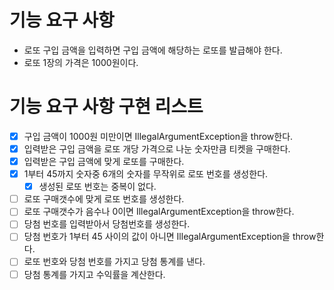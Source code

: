 # 기능 요구 사항

* 로또 구입 금액을 입력하면 구입 금액에 해당하는 로또를 발급해야 한다.
* 로또 1장의 가격은 1000원이다.

# 기능 요구 사항 구현 리스트

- [x] 구입 금액이 1000원 미만이면 IllegalArgumentException을 throw한다.
- [x] 입력받은 구입 금액을 로또 개당 가격으로 나눈 숫자만큼 티켓을 구매한다.
- [x] 입력받은 구입 금액에 맞게 로또를 구매한다.
- [x] 1부터 45까지 숫자중 6개의 숫자를 무작위로 로또 번호를 생성한다.
    - [x] 생성된 로또 번호는 중복이 없다.
- [ ] 로또 구매갯수에 맞게 로또 번호를 생성한다.
- [ ] 로또 구매갯수가 음수나 0이면 IllegalArgumentException을 throw한다.
- [ ] 당첨 번호를 입력받아서 당첨번호를 생성한다.
- [ ] 당첨 번호가 1부터 45 사이의 값이 아니면 IllegalArgumentException을 throw한다.
- [ ] 로또 번호와 당첨 번호를 가지고 당첨 통계를 낸다.
- [ ] 당첨 통계를 가지고 수익률을 계산한다.